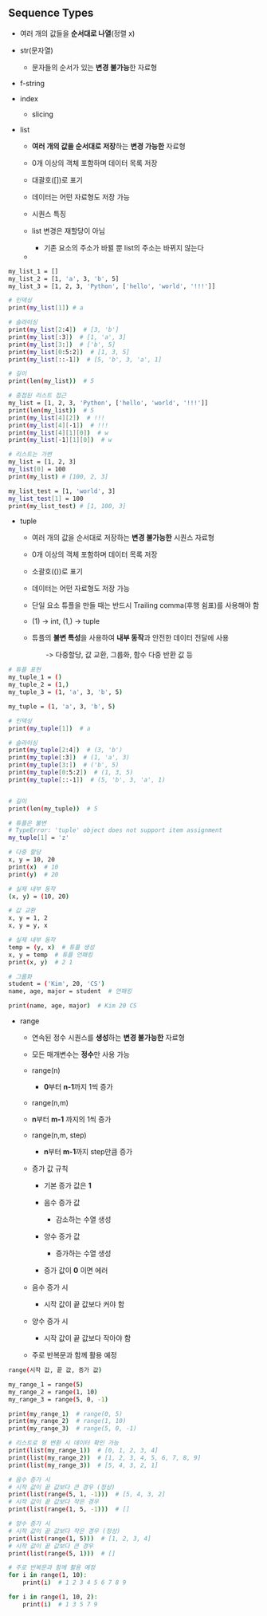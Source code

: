 ## Sequence Types



- 여러 개의 값들을 **순서대로 나열**(정렬 x)

- str(문자열)
  
  - 문자들의 순서가 있는 **변경 불가능**한 자료형

- f-string

- index
  
  - slicing

- list
  
  - **여러 개의 값을 순서대로 저장**하는 **변경 가능한** 자료형
  
  - 0개 이상의 객체 포함하며 데이터 목록 저장
  
  - 대괄호([])로 표기
  
  - 데이터는 어떤 자료형도 저장 가능
  
  - 시퀀스 특징
  
  - list 변경은 재할당이 아님
    
    - 기존 요소의 주소가 바뀔 뿐 list의 주소는 바뀌지 않는다
  
  - 

```bash
my_list_1 = []
my_list_2 = [1, 'a', 3, 'b', 5]
my_list_3 = [1, 2, 3, 'Python', ['hello', 'world', '!!!']]
```

```bash
# 인덱싱
print(my_list[1]) # a

# 슬라이싱
print(my_list[2:4])  # [3, 'b']
print(my_list[:3])  # [1, 'a', 3]
print(my_list[3:])  # ['b', 5]
print(my_list[0:5:2])  # [1, 3, 5]
print(my_list[::-1])  # [5, 'b', 3, 'a', 1]

# 길이
print(len(my_list))  # 5
```

```bash
# 중첩된 리스트 접근
my_list = [1, 2, 3, 'Python', ['hello', 'world', '!!!']]
print(len(my_list))  # 5
print(my_list[4][2])  # !!!
print(my_list[4][-1])  # !!!
print(my_list[4][1][0])  # w
print(my_list[-1][1][0])  # w

# 리스트는 가변
my_list = [1, 2, 3]
my_list[0] = 100
print(my_list) # [100, 2, 3]

my_list_test = [1, 'world', 3]
my_list_test[1] = 100
print(my_list_test) # [1, 100, 3]

```



- tuple
  
  - 여러 개의 값을 순서대로 저장하는 **변경 불가능한** 시퀀스 자료형
  
  - 0개 이상의 객체 포함하며 데이터 목록 저장
  
  - 소괄호(())로 표기
  
  - 데이터는 어떤 자료형도 저장 가능
  
  - 단일 요소 튜플을 만들 때는 반드시 Trailing comma(후행 쉼표)를 사용해야 함
  
  - (1) -> int, (1,) -> tuple
  
  - 튜플의 **불변 특성**을 사용하여 **내부 동작**과 안전한 데이터 전달에 사용
  
           -> 다중할당, 값 교환, 그룹화, 함수 다중 반환 값 등

```bash
# 튜플 표현
my_tuple_1 = ()
my_tuple_2 = (1,)
my_tuple_3 = (1, 'a', 3, 'b', 5)
```

```bash
my_tuple = (1, 'a', 3, 'b', 5)

# 인덱싱
print(my_tuple[1])  # a

# 슬라이싱
print(my_tuple[2:4])  # (3, 'b')
print(my_tuple[:3])  # (1, 'a', 3)
print(my_tuple[3:])  # ('b', 5)
print(my_tuple[0:5:2])  # (1, 3, 5)
print(my_tuple[::-1])  # (5, 'b', 3, 'a', 1) 


# 길이
print(len(my_tuple))  # 5
```

```bash
# 튜플은 불변
# TypeError: 'tuple' object does not support item assignment
my_tuple[1] = 'z'
```

```bash
# 다중 할당
x, y = 10, 20
print(x)  # 10
print(y)  # 20 

# 실제 내부 동작
(x, y) = (10, 20)
```

```bash
# 값 교환
x, y = 1, 2
x, y = y, x 

# 실제 내부 동작
temp = (y, x)  # 튜플 생성
x, y = temp  # 튜플 언패킹
print(x, y)  # 2 1


```

```bash
# 그룹화
student = ('Kim', 20, 'CS')
name, age, major = student  # 언패킹 

print(name, age, major)  # Kim 20 CS


```

- range
  
  - 연속된 정수 시퀀스를 **생성**하는 **변경 불가능한** 자료형
  
  - 모든 매개변수는 **정수**만 사용 가능
  
  - range(n)
    
    - **0**부터 **n-1**까지 1씩 증가
  
  -  range(n,m)
    
    - **n**부터  **m-1** 까지의 1씩 증가
  
  - range(n,m, step)
    
    - **n**부터 **m-1**까지 step만큼 증가
  
  - 증가 값 규칙
    
    - 기본 증가 값은 **1**
    
    - 음수 증가 값
      
      - 감소하는 수열 생성
    
    - 양수 증가 값
      
      - 증가하는 수열 생성
    
    - 증가 값이 **0** 이면 에러
  
  - 음수 증가 시
    
    - 시작 값이 끝 값보다 커야 함
  
  - 양수 증가 시
    
    - 시작 값이 끝 값보다 작아야 함
  
  - 주로 반복문과 함께 활용 예정

```bash
range(시작 값, 끝 값, 증가 값)    
```

```bash
my_range_1 = range(5)
my_range_2 = range(1, 10)
my_range_3 = range(5, 0, -1)

print(my_range_1)  # range(0, 5)
print(my_range_2)  # range(1, 10)
print(my_range_3)  # range(5, 0, -1)

# 리스트로 형 변환 시 데이터 확인 가능
print(list(my_range_1))  # [0, 1, 2, 3, 4]
print(list(my_range_2))  # [1, 2, 3, 4, 5, 6, 7, 8, 9]
print(list(my_range_3))  # [5, 4, 3, 2, 1]
```

```bash
# 음수 증가 시
# 시작 값이 끝 값보다 큰 경우 (정상)
print(list(range(5, 1, -1)))  # [5, 4, 3, 2]
# 시작 값이 끝 값보다 작은 경우
print(list(range(1, 5, -1)))  # []
```

```bash
# 양수 증가 시
# 시작 값이 끝 값보다 작은 경우 (정상)
print(list(range(1, 5)))  # [1, 2, 3, 4]
# 시작 값이 끝 값보다 큰 경우
print(list(range(5, 1)))  # []
```

```bash
# 주로 반복문과 함께 활용 예정
for i in range(1, 10):
    print(i)  # 1 2 3 4 5 6 7 8 9

for i in range(1, 10, 2):
    print(i)  # 1 3 5 7 9

```


